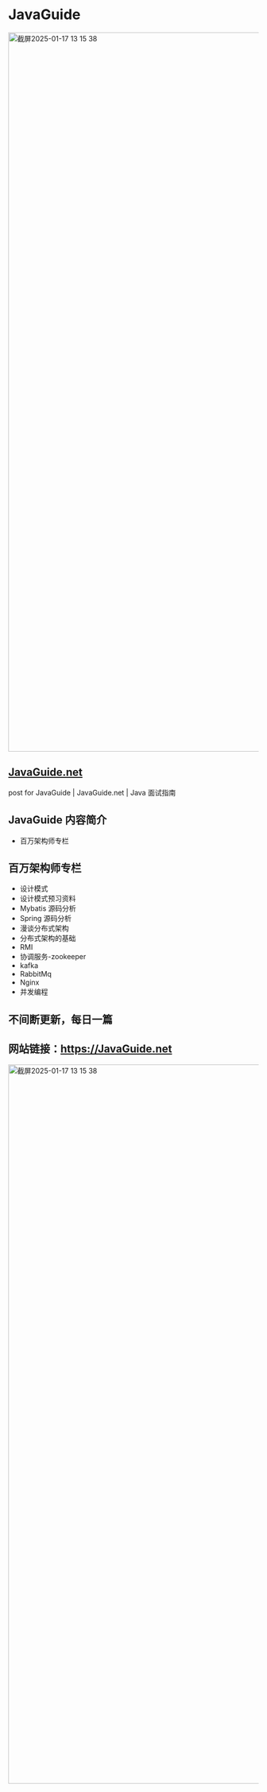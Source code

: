 # JavaGuide

<img width="1448" alt="截屏2025-01-17 13 15 38" src="https://github.com/user-attachments/assets/63a9f104-b64b-4f26-bf7d-0acfe5e40a14" />


## [JavaGuide.net](https://JavaGuide.net)

post for JavaGuide | JavaGuide.net | Java 面试指南

## JavaGuide 内容简介

- 百万架构师专栏

## 百万架构师专栏

- 设计模式
- 设计模式预习资料
- Mybatis 源码分析
- Spring 源码分析
- 漫谈分布式架构
- 分布式架构的基础
- RMI
- 协调服务-zookeeper
- kafka
- RabbitMq
- Nginx
- 并发编程


## 不间断更新，每日一篇


## 网站链接：https://JavaGuide.net

<img width="1448" alt="截屏2025-01-17 13 15 38" src="https://github.com/user-attachments/assets/63a9f104-b64b-4f26-bf7d-0acfe5e40a14" />


